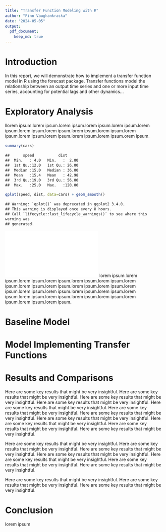 ```yaml
---
title: "Transfer Function Modeling with R"
author: "Finn Vaughankraska"
date: "2024-05-05"
output: 
  pdf_document:
    keep_md: true
---
```




# Introduction
In this report, we will demonstrate how to implement a transfer function model in R using the forecast package. Transfer functions model the relationship between an output time series and one or more input time series, accounting for potential lags and other dynamics...

# Exploratory Analysis
llorem ipsum.lorem ipsum.lorem ipsum.lorem ipsum.lorem ipsum.lorem ipsum.lorem ipsum.lorem ipsum.lorem ipsum.lorem ipsum.lorem ipsum.lorem ipsum.lorem ipsum.lorem ipsum.lorem ipsum.orem ipsum.

```r
summary(cars)
```

```
##      speed           dist       
##  Min.   : 4.0   Min.   :  2.00  
##  1st Qu.:12.0   1st Qu.: 26.00  
##  Median :15.0   Median : 36.00  
##  Mean   :15.4   Mean   : 42.98  
##  3rd Qu.:19.0   3rd Qu.: 56.00  
##  Max.   :25.0   Max.   :120.00
```

```r
qplot(speed, dist, data=cars) + geom_smooth()
```

```
## Warning: `qplot()` was deprecated in ggplot2 3.4.0.
## This warning is displayed once every 8 hours.
## Call `lifecycle::last_lifecycle_warnings()` to see where this warning was
## generated.
```

![](final_document_files/figure-latex/qplot-1.pdf)<!-- --> 
lorem ipsum.lorem ipsum.lorem ipsum.lorem ipsum.lorem ipsum.lorem ipsum.lorem ipsum.lorem ipsum.lorem ipsum.lorem ipsum.lorem ipsum.lorem ipsum.lorem ipsum.lorem ipsum.lorem ipsum.lorem ipsum.lorem ipsum.lorem ipsum.lorem ipsum.lorem ipsum.lorem ipsum.lorem ipsum.lorem ipsum.lorem ipsum.

# Baseline Model

# Model Implementing Transfer Functions

# Results and Comparisons
Here are some key results that might be very insightful. Here are some key results that might be very insightful. Here are some key results that might be very insightful. Here are some key results that might be very insightful. Here are some key results that might be very insightful. Here are some key results that might be very insightful. Here are some key results that might be very insightful. Here are some key results that might be very insightful. Here are some key results that might be very insightful. Here are some key results that might be very insightful. Here are some key results that might be very insightful. 

Here are some key results that might be very insightful. Here are some key results that might be very insightful. Here are some key results that might be very insightful. Here are some key results that might be very insightful. Here are some key results that might be very insightful. Here are some key results that might be very insightful. Here are some key results that might be very insightful. 

Here are some key results that might be very insightful. Here are some key results that might be very insightful. Here are some key results that might be very insightful. 

# Conclusion
lorem ipsum
